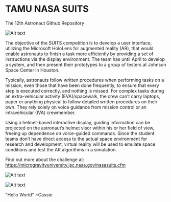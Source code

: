 # TAMU NASA SUITS

The 12th Astronaut Github Repository

![Alt text](/Pictures/holoWrist.PNG?raw=true "UI Concept")

The objective of the SUITS competition is to develop a user interface, utilizing the Microsoft HoloLens for augmented reality (AR), that would enable astronauts to finish a task more efficiently by providing a set of instructions via the display environment. The team has until April to develop a system, and then present their prototypes to a group of testers at Johnson Space Center in Houston.

Typically, astronauts follow written procedures when performing tasks on a mission, even those that have been done frequently, to ensure that every step is executed correctly, and nothing is missed. For complex tasks during an extra-vehicular activity (EVA)/spacewalk, the crew can’t carry laptops, paper or anything physical to follow detailed written procedures on their own. They rely solely on voice guidance from mission control or an intravehicular (IVA) crewmember.

Using a helmet-based interactive display, guiding information can be projected on the astronaut’s helmet visor within his or her field of view, freeing up dependence on voice-guided commands. Since the student teams don’t have direct access to the actual space environment for research and development, virtual reality will be used to emulate space conditions and test the AR algorithms in a simulation.

Find out more about the challenge at:
https://microgravityuniversity.jsc.nasa.gov/nasasuits.cfm

![Alt text](/Pictures/SUITS-2021.png?raw=true "SUITS 2021 Overview")

![Alt text](/Pictures/NASA_SUITS_Logov4.png?raw=true "12th Astronaut Logo")

"Hello World" ~Cassie
